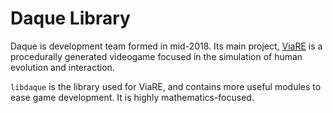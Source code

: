 # Daque Library

Daque is development team formed in mid-2018. Its main project, [ViaRE](https://gitlab.com/daque/viare) is a procedurally generated videogame focused in the simulation of human evolution and interaction.

`libdaque` is the library used for ViaRE, and contains more useful modules to ease game development. It is highly mathematics-focused.